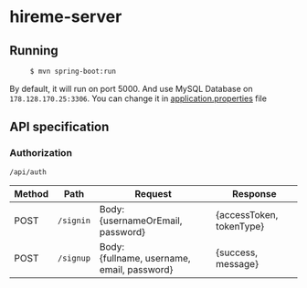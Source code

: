 # hireme-server

## Running

```bash
     $ mvn spring-boot:run
```

By default, it will run on port 5000. And use MySQL Database on `178.128.170.25:3306`.
You can change it in [application.properties](src/main/resources/application.properties) file

## API specification

### Authorization

`/api/auth`

| Method |    Path   | Request                                         | Response                 |
| ------ | :-------: | ----------------------------------------------- | ------------------------ |
| POST   | `/signin` | Body: <br>{usernameOrEmail, password}           | {accessToken, tokenType} |
| POST   | `/signup` | Body: <br>{fullname, username, email, password} | {success, message}       |
